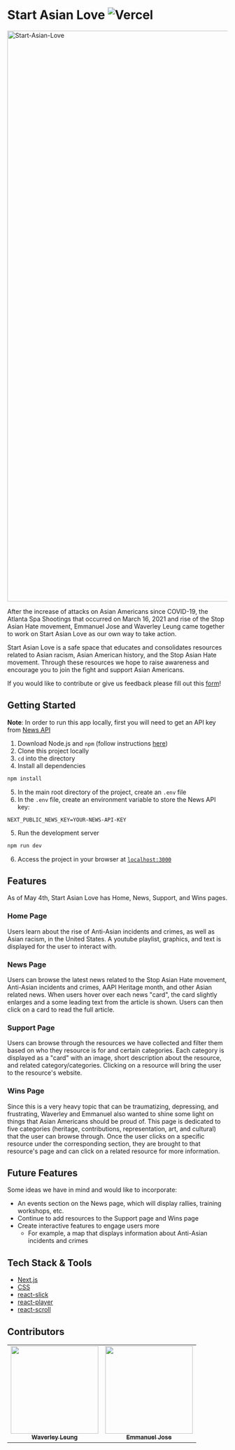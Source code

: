 # Start Asian Love ![Vercel](http://therealsujitk-vercel-badge.vercel.app/?app=therealsujitk-vercel-badge)

<img width="1302" alt="Start-Asian-Love" src="https://user-images.githubusercontent.com/62153993/118204100-7ab1d400-b42b-11eb-85d6-50ba93df02a3.png">

After the increase of attacks on Asian Americans since COVID-19, the Atlanta Spa Shootings that occurred on March 16, 2021 and rise of the Stop Asian Hate movement, Emmanuel Jose and Waverley Leung came together to work on Start Asian Love as our own way to take action. 

Start Asian Love is a safe space that educates and consolidates resources related to Asian racism, Asian American history, and the Stop Asian Hate movement. Through these resources we hope to raise awareness and encourage you to join the fight and support Asian Americans.

If you would like to contribute or give us feedback please fill out this [form](https://forms.gle/LQtZ5xgr16htNhdZ8)!

## Getting Started
**Note**: In order to run this app locally, first you will need to get an API key from [News API](https://newsapi.org/)
1. Download Node.js and `npm` (follow instructions [here](https://nodejs.org/en/))
2. Clone this project locally
3. `cd` into the directory
4. Install all dependencies
```bash
npm install
```
5. In the main root directory of the project, create an `.env` file
6. In the `.env` file, create an environment variable to store the News API key:
```
NEXT_PUBLIC_NEWS_KEY=YOUR-NEWS-API-KEY
```
5. Run the development server
```bash
npm run dev
```
6. Access the project in your browser at [`localhost:3000`](http://localhost:3000)

## Features
As of May 4th, Start Asian Love has Home, News, Support, and Wins pages.

### Home Page
Users learn about the rise of Anti-Asian incidents and crimes, as well as Asian racism, in the United States. A youtube playlist, graphics, and text is displayed for the user to interact with.

### News Page
Users can browse the latest news related to the Stop Asian Hate movement, Anti-Asian incidents and crimes, AAPI Heritage month, and other Asian related news. When users hover over each news "card", the card slightly enlarges and a some leading text from the article is shown. Users can then click on a card to read the full article.

### Support Page
Users can browse through the resources we have collected and filter them based on who they resource is for and certain categories. Each category is displayed as a "card" with an image, short description about the resource, and related category/categories. Clicking on a resource will bring the user to the resource's website.

### Wins Page
Since this is a very heavy topic that can be traumatizing, depressing, and frustrating, Waverley and Emmanuel also wanted to shine some light on things that Asian Americans should be proud of. This page is dedicated to five categories (heritage, contributions, representation, art, and cultural) that the user can browse through. Once the user clicks on a specific resource under the corresponding section, they are brought to that resource's page and can click on a related resource for more information.

## Future Features
Some ideas we have in mind and would like to incorporate:
* An events section on the News page, which will display rallies, training workshops, etc. 
* Continue to add resources to the Support page and Wins page
* Create interactive features to engage users more
   * For example, a map that displays information about Anti-Asian incidents and crimes

## Tech Stack & Tools
* [Next.js](https://nextjs.org)
* [CSS](https://css-tricks.com)
* [react-slick](https://www.npmjs.com/package/react-slick)
* [react-player](https://github.com/CookPete/react-player)
* [react-scroll](https://www.npmjs.com/package/react-scroll)

## Contributors
<table>
  <tr>
    <td align="center">
      <a href="https://github.com/wlcreate">
        <img src="https://avatars0.githubusercontent.com/u/62153993?s=460&v=4" width="200px;" alt=""/><br/><sub><b>Waverley Leung</b></sub>
      </a>         
    </td>
    <td align="center">
      <a href="https://github.com/emjose">
        <img src="https://avatars.githubusercontent.com/u/61435324?v=4" width="200px;" alt=""/><br/>
        <sub><b>Emmanuel Jose</b></sub>
      </a>         
    </td>
  </tr>
</table>
